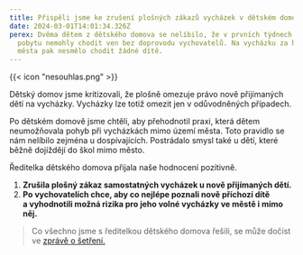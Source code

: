 ```yaml
---
title: Přispěli jsme ke zrušení plošných zákazů vycházek v dětském domově
date: 2024-03-01T14:01:34.326Z
perex: Dvěma dětem z dětského domova se nelíbilo, že v prvních týdnech svého
  pobytu nemohly chodit ven bez doprovodu vychovatelů. Na vycházku za hranice
  města pak nesmělo chodit žádné dítě.
---
```

{{< icon "nesouhlas.png" >}}

Dětský domov jsme kritizovali, že plošně omezuje právo nově přijímaných dětí na vycházky. Vycházky lze totiž omezit jen v odůvodněných případech. 

Po dětském domově jsme chtěli, aby přehodnotil praxi, která dětem neumožňovala pohyb při vycházkách mimo území města. Toto pravidlo se nám nelíbilo zejména u dospívajících. Postrádalo smysl také u dětí, které běžně dojíždějí do škol mimo město. 

Ředitelka dětského domova přijala naše hodnocení pozitivně. 

1. **Zrušila plošný zákaz samostatných vycházek u nově přijímaných dětí.**
2. **Po vychovatelích chce, aby co nejlépe poznali nově příchozí dítě a vyhodnotili možná rizika pro jeho volné vycházky ve městě i mimo něj.**

> Co všechno jsme s ředitelkou dětského domova řešili, se může dočíst ve [zprávě o šetření.](https://eso.ochrance.cz/Nalezene/Edit/12100)